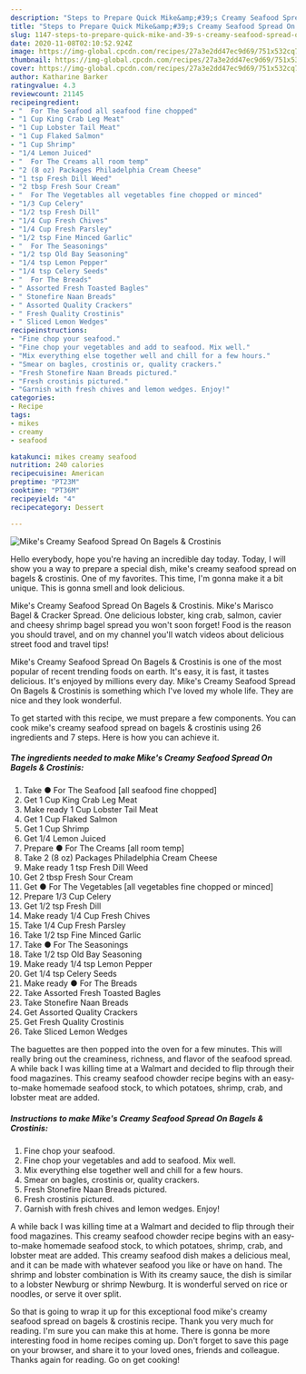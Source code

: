 ```yaml
---
description: "Steps to Prepare Quick Mike&amp;#39;s Creamy Seafood Spread On Bagels &amp;amp; Crostinis"
title: "Steps to Prepare Quick Mike&amp;#39;s Creamy Seafood Spread On Bagels &amp;amp; Crostinis"
slug: 1147-steps-to-prepare-quick-mike-and-39-s-creamy-seafood-spread-on-bagels-and-amp-crostinis
date: 2020-11-08T02:10:52.924Z
image: https://img-global.cpcdn.com/recipes/27a3e2dd47ec9d69/751x532cq70/mikes-creamy-seafood-spread-on-bagels-crostinis-recipe-main-photo.jpg
thumbnail: https://img-global.cpcdn.com/recipes/27a3e2dd47ec9d69/751x532cq70/mikes-creamy-seafood-spread-on-bagels-crostinis-recipe-main-photo.jpg
cover: https://img-global.cpcdn.com/recipes/27a3e2dd47ec9d69/751x532cq70/mikes-creamy-seafood-spread-on-bagels-crostinis-recipe-main-photo.jpg
author: Katharine Barker
ratingvalue: 4.3
reviewcount: 21145
recipeingredient:
- "  For The Seafood all seafood fine chopped"
- "1 Cup King Crab Leg Meat"
- "1 Cup Lobster Tail Meat"
- "1 Cup Flaked Salmon"
- "1 Cup Shrimp"
- "1/4 Lemon Juiced"
- "  For The Creams all room temp"
- "2 (8 oz) Packages Philadelphia Cream Cheese"
- "1 tsp Fresh Dill Weed"
- "2 tbsp Fresh Sour Cream"
- "  For The Vegetables all vegetables fine chopped or minced"
- "1/3 Cup Celery"
- "1/2 tsp Fresh Dill"
- "1/4 Cup Fresh Chives"
- "1/4 Cup Fresh Parsley"
- "1/2 tsp Fine Minced Garlic"
- "  For The Seasonings"
- "1/2 tsp Old Bay Seasoning"
- "1/4 tsp Lemon Pepper"
- "1/4 tsp Celery Seeds"
- "  For The Breads"
- " Assorted Fresh Toasted Bagles"
- " Stonefire Naan Breads"
- " Assorted Quality Crackers"
- " Fresh Quality Crostinis"
- " Sliced Lemon Wedges"
recipeinstructions:
- "Fine chop your seafood."
- "Fine chop your vegetables and add to seafood. Mix well."
- "Mix everything else together well and chill for a few hours."
- "Smear on bagles, crostinis or, quality crackers."
- "Fresh Stonefire Naan Breads pictured."
- "Fresh crostinis pictured."
- "Garnish with fresh chives and lemon wedges. Enjoy!"
categories:
- Recipe
tags:
- mikes
- creamy
- seafood

katakunci: mikes creamy seafood 
nutrition: 240 calories
recipecuisine: American
preptime: "PT23M"
cooktime: "PT36M"
recipeyield: "4"
recipecategory: Dessert

---
```



![Mike&#39;s Creamy Seafood Spread On Bagels &amp; Crostinis](https://img-global.cpcdn.com/recipes/27a3e2dd47ec9d69/751x532cq70/mikes-creamy-seafood-spread-on-bagels-crostinis-recipe-main-photo.jpg)

Hello everybody, hope you're having an incredible day today. Today, I will show you a way to prepare a special dish, mike&#39;s creamy seafood spread on bagels &amp; crostinis. One of my favorites. This time, I'm gonna make it a bit unique. This is gonna smell and look delicious.

Mike&#39;s Creamy Seafood Spread On Bagels &amp; Crostinis. Mike&#39;s Marisco Bagel &amp; Cracker Spread. One delicious lobster, king crab, salmon, cavier and cheesy shrimp bagel spread you won&#39;t soon forget! Food is the reason you should travel, and on my channel you&#39;ll watch videos about delicious street food and travel tips!

Mike&#39;s Creamy Seafood Spread On Bagels &amp; Crostinis is one of the most popular of recent trending foods on earth. It's easy, it is fast, it tastes delicious. It's enjoyed by millions every day. Mike&#39;s Creamy Seafood Spread On Bagels &amp; Crostinis is something which I've loved my whole life. They are nice and they look wonderful.


To get started with this recipe, we must prepare a few components. You can cook mike&#39;s creamy seafood spread on bagels &amp; crostinis using 26 ingredients and 7 steps. Here is how you can achieve it.

<!--inarticleads1-->

##### The ingredients needed to make Mike&#39;s Creamy Seafood Spread On Bagels &amp; Crostinis:

1. Take  ● For The Seafood [all seafood fine chopped]
1. Get 1 Cup King Crab Leg Meat
1. Make ready 1 Cup Lobster Tail Meat
1. Get 1 Cup Flaked Salmon
1. Get 1 Cup Shrimp
1. Get 1/4 Lemon Juiced
1. Prepare  ● For The Creams [all room temp]
1. Take 2 (8 oz) Packages Philadelphia Cream Cheese
1. Make ready 1 tsp Fresh Dill Weed
1. Get 2 tbsp Fresh Sour Cream
1. Get  ● For The Vegetables [all vegetables fine chopped or minced]
1. Prepare 1/3 Cup Celery
1. Get 1/2 tsp Fresh Dill
1. Make ready 1/4 Cup Fresh Chives
1. Take 1/4 Cup Fresh Parsley
1. Take 1/2 tsp Fine Minced Garlic
1. Take  ● For The Seasonings
1. Take 1/2 tsp Old Bay Seasoning
1. Make ready 1/4 tsp Lemon Pepper
1. Get 1/4 tsp Celery Seeds
1. Make ready  ● For The Breads
1. Take  Assorted Fresh Toasted Bagles
1. Take  Stonefire Naan Breads
1. Get  Assorted Quality Crackers
1. Get  Fresh Quality Crostinis
1. Take  Sliced Lemon Wedges


The baguettes are then popped into the oven for a few minutes. This will really bring out the creaminess, richness, and flavor of the seafood spread. A while back I was killing time at a Walmart and decided to flip through their food magazines. This creamy seafood chowder recipe begins with an easy-to-make homemade seafood stock, to which potatoes, shrimp, crab, and lobster meat are added. 

<!--inarticleads2-->

##### Instructions to make Mike&#39;s Creamy Seafood Spread On Bagels &amp; Crostinis:

1. Fine chop your seafood.
1. Fine chop your vegetables and add to seafood. Mix well.
1. Mix everything else together well and chill for a few hours.
1. Smear on bagles, crostinis or, quality crackers.
1. Fresh Stonefire Naan Breads pictured.
1. Fresh crostinis pictured.
1. Garnish with fresh chives and lemon wedges. Enjoy!


A while back I was killing time at a Walmart and decided to flip through their food magazines. This creamy seafood chowder recipe begins with an easy-to-make homemade seafood stock, to which potatoes, shrimp, crab, and lobster meat are added. This creamy seafood dish makes a delicious meal, and it can be made with whatever seafood you like or have on hand. The shrimp and lobster combination is With its creamy sauce, the dish is similar to a lobster Newburg or shrimp Newburg. It is wonderful served on rice or noodles, or serve it over split. 

So that is going to wrap it up for this exceptional food mike&#39;s creamy seafood spread on bagels &amp; crostinis recipe. Thank you very much for reading. I'm sure you can make this at home. There is gonna be more interesting food in home recipes coming up. Don't forget to save this page on your browser, and share it to your loved ones, friends and colleague. Thanks again for reading. Go on get cooking!

